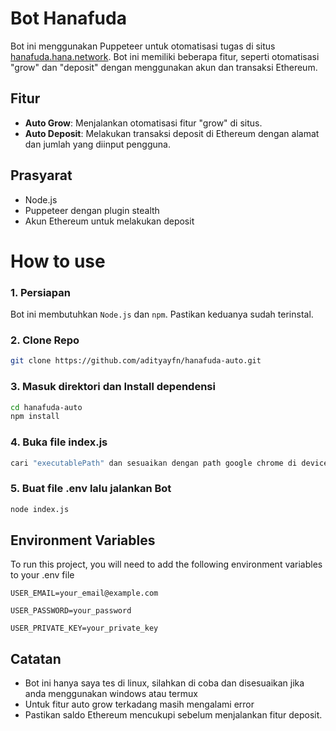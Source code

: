 # Bot Hanafuda 

Bot ini menggunakan Puppeteer untuk otomatisasi tugas di situs [hanafuda.hana.network](https://hanafuda.hana.network). Bot ini memiliki beberapa fitur, seperti otomatisasi "grow" dan "deposit" dengan menggunakan akun dan transaksi Ethereum.

## Fitur

- **Auto Grow**: Menjalankan otomatisasi fitur "grow" di situs.
- **Auto Deposit**: Melakukan transaksi deposit di Ethereum dengan alamat dan jumlah yang diinput pengguna.

## Prasyarat

- Node.js
- Puppeteer dengan plugin stealth
- Akun Ethereum untuk melakukan deposit

# How to use

### 1. Persiapan 

Bot ini membutuhkan `Node.js` dan `npm`. Pastikan keduanya sudah terinstal.

### 2. Clone Repo



```bash
git clone https://github.com/adityayfn/hanafuda-auto.git 
```

### 3. Masuk direktori dan Install dependensi

```bash
cd hanafuda-auto
npm install    
```

### 4. Buka file index.js

```bash
cari "executablePath" dan sesuaikan dengan path google chrome di devices anda
```


### 5. Buat file .env lalu jalankan Bot

```bash
node index.js
```

## Environment Variables

To run this project, you will need to add the following environment variables to your .env file

`USER_EMAIL=your_email@example.com`

`USER_PASSWORD=your_password`

`USER_PRIVATE_KEY=your_private_key`





## Catatan 
* Bot ini hanya saya tes di linux, silahkan di coba dan disesuaikan jika anda menggunakan windows atau termux
* Untuk fitur auto grow terkadang masih mengalami error
* Pastikan saldo Ethereum mencukupi sebelum menjalankan fitur deposit.